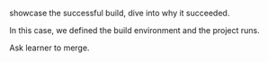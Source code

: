 showcase the successful build, dive into why it succeeded.

In this case, we defined the build environment and the project runs. 

Ask learner to merge. 